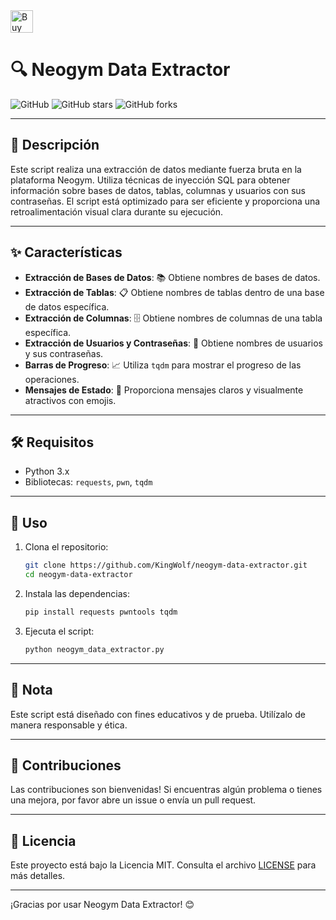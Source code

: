 <a href='https://ko-fi.com/O4O3W3IIA' target='_blank'>
  <img height='36' style='border:0px;height:36px;' src='https://storage.ko-fi.com/cdn/kofi5.png?v=6' border='0' alt='Buy Me a Coffee at ko-fi.com' />
</a>

# 🔍 Neogym Data Extractor

![GitHub](https://img.shields.io/github/license/KingWolf/neogym-data-extractor)
![GitHub stars](https://img.shields.io/github/stars/KingWolf/neogym-data-extractor)
![GitHub forks](https://img.shields.io/github/forks/KingWolf/neogym-data-extractor)

---

## 📜 Descripción

Este script realiza una extracción de datos mediante fuerza bruta en la plataforma Neogym. Utiliza técnicas de inyección SQL para obtener información sobre bases de datos, tablas, columnas y usuarios con sus contraseñas. El script está optimizado para ser eficiente y proporciona una retroalimentación visual clara durante su ejecución.

---

## ✨ Características

- **Extracción de Bases de Datos**: 📚 Obtiene nombres de bases de datos.
- **Extracción de Tablas**: 📋 Obtiene nombres de tablas dentro de una base de datos específica.
- **Extracción de Columnas**: 🗄️ Obtiene nombres de columnas de una tabla específica.
- **Extracción de Usuarios y Contraseñas**: 🔐 Obtiene nombres de usuarios y sus contraseñas.
- **Barras de Progreso**: 📈 Utiliza `tqdm` para mostrar el progreso de las operaciones.
- **Mensajes de Estado**: 📢 Proporciona mensajes claros y visualmente atractivos con emojis.

---

## 🛠️ Requisitos

- Python 3.x
- Bibliotecas: `requests`, `pwn`, `tqdm`

---

## 🚀 Uso

1. Clona el repositorio:
    ```bash
    git clone https://github.com/KingWolf/neogym-data-extractor.git
    cd neogym-data-extractor
    ```

2. Instala las dependencias:
    ```bash
    pip install requests pwntools tqdm
    ```

3. Ejecuta el script:
    ```bash
    python neogym_data_extractor.py
    ```

---

## 📝 Nota

Este script está diseñado con fines educativos y de prueba. Utilízalo de manera responsable y ética.

---

## 🤝 Contribuciones

Las contribuciones son bienvenidas! Si encuentras algún problema o tienes una mejora, por favor abre un issue o envía un pull request.

---

## 📜 Licencia

Este proyecto está bajo la Licencia MIT. Consulta el archivo [LICENSE](LICENSE) para más detalles.

---

¡Gracias por usar Neogym Data Extractor! 😊
